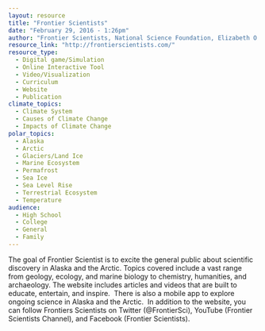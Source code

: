 ```yaml
---
layout: resource
title: "Frontier Scientists"
date: "February 29, 2016 - 1:26pm"
author: "Frontier Scientists, National Science Foundation, Elizabeth O'Connell"
resource_link: "http://frontierscientists.com/"
resource_type:
  - Digital game/Simulation
  - Online Interactive Tool
  - Video/Visualization
  - Curriculum
  - Website
  - Publication
climate_topics:
  - Climate System
  - Causes of Climate Change
  - Impacts of Climate Change
polar_topics:
  - Alaska
  - Arctic
  - Glaciers/Land Ice
  - Marine Ecosystem
  - Permafrost
  - Sea Ice
  - Sea Level Rise
  - Terrestrial Ecosystem
  - Temperature
audience:
  - High School
  - College
  - General
  - Family
---
```


The goal of Frontier Scientist is to excite the general public about scientific discovery in Alaska and the Arctic. Topics covered include a vast range from geology, ecology, and marine biology to chemistry, humanities, and archaeology. The website includes articles and videos that are built to educate, entertain, and inspire.  There is also a mobile app to explore ongoing science in Alaska and the Arctic.  In addition to the website, you can follow Frontiers Scientists on Twitter (@FrontierSci), YouTube (Frontier Scientists Channel), and Facebook (Frontier Scientists).
